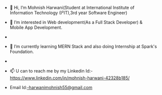 - 👋 Hi, I’m Mohnish Harwani(Student at International Institute of Information Technology (I²IT),3rd year Software Engineer)

- 👀 I’m interested in Web development(As a Full Stack Developer) & Mobile App Development.
- 
- 🌱 I’m currently learning MERN Stack and also doing Internship at Spark's Foundation.
- 
- 📫 U can to reach me by my Linkedin Id:-https://www.linkedin.com/in/mohnish-harwani-42328b185/
-    Email Id:-harwanimohnish55@gmail.com

<!---
mohnish-harwani/mohnish-harwani is a ✨ special ✨ repository because its `README.md` (this file) appears on your GitHub profile.
You can click the Preview link to take a look at your changes.
--->
